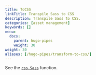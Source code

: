 ```yaml
---
title: ToCSS
linkTitle: Transpile Sass to CSS
description: Transpile Sass to CSS.
categories: [asset management]
keywords: []
menu:
  docs:
    parent: hugo-pipes
    weight: 30
weight: 30
aliases: [/hugo-pipes/transform-to-css/]
---
```


See the [`css.Sass`](/functions/css/sass) function.
